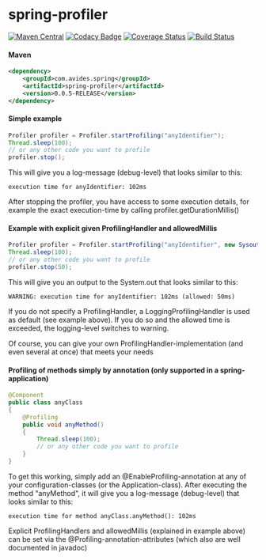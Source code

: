 spring-profiler
============

[![Maven Central](https://maven-badges.herokuapp.com/maven-central/com.avides.spring/spring-profiler/badge.svg)](https://maven-badges.herokuapp.com/maven-central/com.avides.spring/spring-profiler)
[![Codacy Badge](https://api.codacy.com/project/badge/grade/49fe00fd4ec843b6ac21b2d3996f2de9)](https://www.codacy.com/app/developer_6/spring-profiler)
[![Coverage Status](https://coveralls.io/repos/github/avides/spring-profiler/badge.svg?branch=master)](https://coveralls.io/github/avides/spring-profiler?branch=master)
[![Build Status](https://travis-ci.org/avides/spring-profiler.svg?branch=master)](https://travis-ci.org/avides/spring-profiler)

#### Maven
```xml
<dependency>
    <groupId>com.avides.spring</groupId>
    <artifactId>spring-profiler</artifactId>
    <version>0.0.5-RELEASE</version>
</dependency>
```
#### Simple example
```java
Profiler profiler = Profiler.startProfiling("anyIdentifier");
Thread.sleep(100);
// or any other code you want to profile
profiler.stop();
```
This will give you a log-message (debug-level) that looks similar to this:

```text
execution time for anyIdentifier: 102ms
```
After stopping the profiler, you have access to some execution details, for example the exact execution-time by calling profiler.getDurationMillis()
#### Example with explicit given ProfilingHandler and allowedMillis
```java
Profiler profiler = Profiler.startProfiling("anyIdentifier", new SysoutProfilingHandler());
Thread.sleep(100);
// or any other code you want to profile
profiler.stop(50);
```
This will give you an output to the System.out that looks similar to this:

```text
WARNING: execution time for anyIdentifier: 102ms (allowed: 50ms)
```
If you do not specify a ProfilingHandler, a LoggingProfilingHandler is used as default (see example above). If you do so and the allowed time is exceeded, the logging-level switches to warning.

Of course, you can give your own ProfilingHandler-implementation (and even several at once) that meets your needs

#### Profiling of methods simply by annotation (only supported in a spring-application)
```java
@Component
public class anyClass
{
    @Profiling
    public void anyMethod()
    {
        Thread.sleep(100);
        // or any other code you want to profile
    }
}
```
To get this working, simply add an @EnableProfiling-annotation at any of your configuration-classes (or the Application-class). After executing the method "anyMethod", it will give you a log-message (debug-level) that looks similar to this:

```text
execution time for method anyClass.anyMethod(): 102ms
```
Explicit ProfilingHandlers and allowedMillis (explained in example above) can be set via the @Profiling-annotation-attributes (which also are well documented in javadoc)
